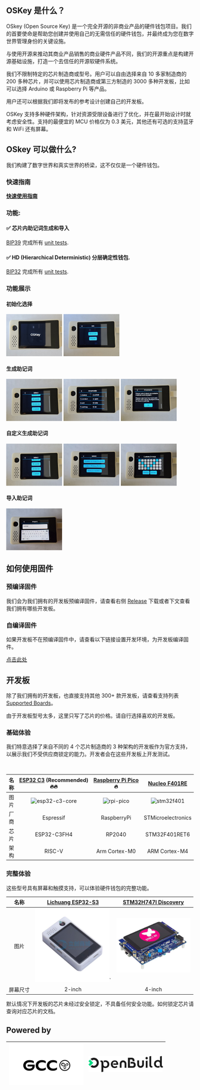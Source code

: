 ## OSKey 是什么？

OSkey (Open Source Key) 是一个完全开源的非商业产品的硬件钱包项目。我们的首要使命是帮助您创建并使用自己的无需信任的硬件钱包，并最终成为您在数字世界管理身份的关键设施。

与使用开源来推动其商业产品销售的商业硬件产品不同，我们的开源重点是构建开源基础设施，打造一个去信任的开源软硬件系统。

我们不限制特定的芯片制造商或型号。用户可以自由选择来自 10 多家制造商的 200 多种芯片，并可以使用芯片制造商或第三方制造的 3000 多种开发板，比如可以选择 Arduino 或 Raspberry Pi 等产品。

用户还可以根据我们即将发布的参考设计创建自己的开发板。

OSKey 支持多种硬件架构，针对资源受限设备进行了优化，并在最开始设计时就考虑安全性。支持的最便宜的 MCU 价格仅为 0.3 美元，其他还有可选的支持蓝牙和 WiFi 还有屏幕。

## OSkey 可以做什么?

我们构建了数字世界和真实世界的桥梁，这不仅仅是一个硬件钱包。

### **快速指南**

**[快速使用指南](https://github.com/butterfly-community/oskey-firmware/tree/master/doc/start)**

### 功能:

#### ✅ 芯片内助记词生成和导入

[BIP39](https://github.com/bitcoin/bips/blob/master/bip-0039.mediawiki) 完成所有 [unit tests](https://github.com/butterfly-community/oskey-lib-wallets/blob/main/src/mnemonic.rs).

#### ✅ HD (Hierarchical Deterministic) 分层确定性钱包.

[BIP32](https://github.com/bitcoin/bips/blob/master/bip-0032.mediawiki) 完成所有 [unit tests](https://github.com/butterfly-community/oskey-lib-wallets/blob/main/src/wallets.rs).

### 功能展示

#### 初始化选择

<img src="doc/image/demo/demo-1a.jpg" alt="demo" width="150" style="max-width:100%; height:auto;"> <img src="doc/image/demo/demo-1b.jpg" alt="demo" width="150" style="max-width:100%; height:auto;">

#### 生成助记词

<img src="doc/image/demo/demo-2a.jpg" alt="demo" width="150" style="max-width:100%; height:auto;"> <img src="doc/image/demo/demo-2b.jpg" alt="demo" width="150" style="max-width:100%; height:auto;"> <img src="doc/image/demo/demo-2c.jpg" alt="demo" width="150" style="max-width:100%; height:auto;">

#### 自定义生成助记词

<img src="doc/image/demo/demo-2a.jpg" alt="demo" width="150" style="max-width:100%; height:auto;"> <img src="doc/image/demo/demo-3a.jpg" alt="demo" width="150" style="max-width:100%; height:auto;"> <img src="doc/image/demo/demo-3b.jpg" alt="demo" width="150" style="max-width:100%; height:auto;">

#### 导入助记词

<img src="doc/image/demo/demo-4a.jpg" alt="demo" width="150" style="max-width:100%; height:auto;">

## 如何使用固件

### 预编译固件

我们会为我们拥有的开发板预编译固件，请查看右侧 [Release](https://github.com/butterfly-community/oskey-firmware/releases) 下载或者下文查看我们拥有哪些开发板。

### 自编译固件

如果开发板不在预编译固件中，请查看以下链接设置开发环境，为开发板编译固件。

[点击此处](doc/start/Compile_zh.md)

## 开发板

除了我们拥有的开发板，也直接支持其他 300+ 款开发板，请查看支持列表 [Supported Boards](https://docs.zephyrproject.org/latest/boards/index.html)。

由于开发板型号太多，这里只写了芯片的价格。请自行选择喜欢的开发板。

### 基础体验

我们特意选择了来自不同的 4 个芯片制造商的 3 种架构的开发板作为官方支持，以展示我们不受供应商锁定的能力。开发者会在这些开发板上开发测试。

<br />

|   名称   | [ESP32&nbsp;C3](https://docs.zephyrproject.org/latest/boards/espressif/esp32c3_devkitm/doc/index.html)&nbsp;(Recommended)🔥🔥 | [Raspberry&nbsp;Pi&nbsp;Pico](https://docs.zephyrproject.org/latest/boards/raspberrypi/rpi_pico/doc/index.html) 🔥 | [Nucleo F401RE](https://docs.zephyrproject.org/latest/boards/st/nucleo_f401re/doc/index.html) | [nRF52840-MDK](https://docs.zephyrproject.org/latest/boards/makerdiary/nrf52840_mdk/doc/index.html) |
| :------: | :---------------------------------------------------------------------------------------------------------------------------: | :----------------------------------------------------------------------------------------------------------------: | :-------------------------------------------------------------------------------------------: | :-------------------------------------------------------------------------------------------------: |
|   图片   |                             ![esp32-c3-core](doc/image/board/esp32-c3-devkitm-1-v1-isometric.png)                             |                                    ![rpi-pico](doc/image/board/pico-board.png)                                     |                        ![stm32f401](doc/image/board/nucleo_f401re.jpg)                        |                         ![nrf52840-mdk](doc/image/board/mdk52840-cover.png)                         |
|   厂商   |                                                           Espressif                                                           |                                                    RaspberryPi                                                     |                                      STMicroelectronics                                       |                                        Nordic Semiconductor                                         |
|   芯片   |                                                          ESP32-C3FH4                                                          |                                                       RP2040                                                       |                                         STM32F401RET6                                         |                                              nRF52840                                               |
|   架构   |                                                            RISC-V                                                             |                                                   Arm Cortex-M0                                                    |                                         ARM Cortex-M4                                         |                                            ARM Cortex-M4                                            |

### 完整体验

这些型号具有屏幕和触摸支持，可以体验硬件钱包的完整功能。

|   名称   |                                 [Lichuang ESP32-S3](https://item.szlcsc.com/43285221.html)                                 |    [STM32H747I Discovery](https://docs.zephyrproject.org/latest/boards/st/stm32h747i_disco/doc/index.html)    |
| :------: | :------------------------------------------------------------------------------------------------------------------------: | :-----------------------------------------------------------------------------------------------------------: |
|   图片   | <img src="doc/image/board/lichuang_esp32_s3.jpg" alt="esp32-c3-devkitm" width="200" style="max-width:100%; height:auto;">` | <img src="doc/image/board/stm32h747i_disco.jpg" alt="stm32" width="200" style="max-width:100%; height:auto;"> |
| 屏幕尺寸 |                                                           2-inch                                                           |                                                    4-inch                                                     |

默认情况下开发板的芯片未经过安全锁定，不具备任何安全功能。如何锁定芯片请查询对应芯片的文档。

## Powered by

| <a href="https://www.gccofficial.org/" target="_blank"><img src="doc/image/GCC_logo.png" alt="gcc" width="200" style="max-width:100%; height:auto;"></a> | <a href="https://openbuild.xyz/" target="_blank"><img src="doc/image/OpenBuild_logo.png" alt="OpenBuild" width="200" style="max-width:100%; height:auto;"></a> |
| -------------------------------------------------------------------------------------------------------------------------------------------------------- | -------------------------------------------------------------------------------------------------------------------------------------------------------------- |
